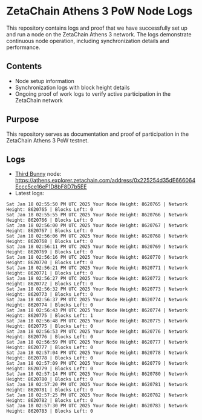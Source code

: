 # ZetaChain Athens 3 PoW Node Logs
This repository contains logs and proof that we have successfully set up and run a node on the ZetaChain Athens 3 network. The logs demonstrate continuous node operation, including synchronization details and performance.

## Contents
- Node setup information
- Synchronization logs with block height details
- Ongoing proof of work logs to verify active participation in the ZetaChain network

## Purpose
This repository serves as documentation and proof of participation in the ZetaChain Athens 3 PoW testnet.

## Logs

- [Third Bunny](https://thirdbunny.xyz/) node: https://athens.explorer.zetachain.com/address/0x225254d35dE666064Eccc5ce16eF1D8bF8D7b5EE
- Latest logs:
```
Sat Jan 18 02:55:50 PM UTC 2025 Your Node Height: 8620765 | Network Height: 8620765 | Blocks Left: 0
Sat Jan 18 02:55:55 PM UTC 2025 Your Node Height: 8620766 | Network Height: 8620766 | Blocks Left: 0
Sat Jan 18 02:56:00 PM UTC 2025 Your Node Height: 8620767 | Network Height: 8620767 | Blocks Left: 0
Sat Jan 18 02:56:06 PM UTC 2025 Your Node Height: 8620768 | Network Height: 8620768 | Blocks Left: 0
Sat Jan 18 02:56:11 PM UTC 2025 Your Node Height: 8620769 | Network Height: 8620769 | Blocks Left: 0
Sat Jan 18 02:56:16 PM UTC 2025 Your Node Height: 8620770 | Network Height: 8620770 | Blocks Left: 0
Sat Jan 18 02:56:21 PM UTC 2025 Your Node Height: 8620771 | Network Height: 8620771 | Blocks Left: 0
Sat Jan 18 02:56:27 PM UTC 2025 Your Node Height: 8620772 | Network Height: 8620772 | Blocks Left: 0
Sat Jan 18 02:56:32 PM UTC 2025 Your Node Height: 8620773 | Network Height: 8620773 | Blocks Left: 0
Sat Jan 18 02:56:37 PM UTC 2025 Your Node Height: 8620774 | Network Height: 8620774 | Blocks Left: 0
Sat Jan 18 02:56:43 PM UTC 2025 Your Node Height: 8620774 | Network Height: 8620775 | Blocks Left: 1
Sat Jan 18 02:56:48 PM UTC 2025 Your Node Height: 8620775 | Network Height: 8620775 | Blocks Left: 0
Sat Jan 18 02:56:53 PM UTC 2025 Your Node Height: 8620776 | Network Height: 8620776 | Blocks Left: 0
Sat Jan 18 02:56:59 PM UTC 2025 Your Node Height: 8620777 | Network Height: 8620777 | Blocks Left: 0
Sat Jan 18 02:57:04 PM UTC 2025 Your Node Height: 8620778 | Network Height: 8620778 | Blocks Left: 0
Sat Jan 18 02:57:09 PM UTC 2025 Your Node Height: 8620779 | Network Height: 8620779 | Blocks Left: 0
Sat Jan 18 02:57:14 PM UTC 2025 Your Node Height: 8620780 | Network Height: 8620780 | Blocks Left: 0
Sat Jan 18 02:57:20 PM UTC 2025 Your Node Height: 8620781 | Network Height: 8620781 | Blocks Left: 0
Sat Jan 18 02:57:25 PM UTC 2025 Your Node Height: 8620782 | Network Height: 8620782 | Blocks Left: 0
Sat Jan 18 02:57:30 PM UTC 2025 Your Node Height: 8620783 | Network Height: 8620783 | Blocks Left: 0
```
